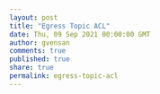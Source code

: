 ```yaml
---
layout: post
title: "Egress Topic ACL"
date: Thu, 09 Sep 2021 00:00:00 GMT
author: gvensan
comments: true
published: true
share: true
permalink: egress-topic-acl
---
```

